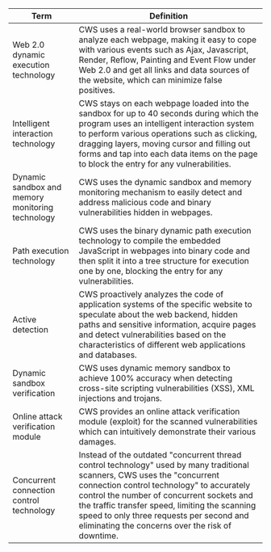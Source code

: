 

| Term                   | Definition                                                         |
| ---------------------- | ------------------------------------------------------------ |
| Web 2.0 dynamic execution technology | CWS uses a real-world browser sandbox to analyze each webpage, making it easy to cope with various events such as Ajax, Javascript, Render, Reflow, Painting and Event Flow under Web 2.0 and get all links and data sources of the website, which can minimize false positives. |
| Intelligent interaction technology | CWS stays on each webpage loaded into the sandbox for up to 40 seconds during which the program uses an intelligent interaction system to perform various operations such as clicking, dragging layers, moving cursor and filling out forms and tap into each data items on the page to block the entry for any vulnerabilities. |
| Dynamic sandbox and memory monitoring technology | CWS uses the dynamic sandbox and memory monitoring mechanism to easily detect and address malicious code and binary vulnerabilities hidden in webpages. |
| Path execution technology | CWS uses the binary dynamic path execution technology to compile the embedded JavaScript in webpages into binary code and then split it into a tree structure for execution one by one, blocking the entry for any vulnerabilities. |
| Active detection | CWS proactively analyzes the code of application systems of the specific website to speculate about the web backend, hidden paths and sensitive information, acquire pages and detect vulnerabilities based on the characteristics of different web applications and databases. |
| Dynamic sandbox verification | CWS uses dynamic memory sandbox to achieve 100% accuracy when detecting cross-site scripting vulnerabilities (XSS), XML injections and trojans. |
| Online attack verification module | CWS provides an online attack verification module (exploit) for the scanned vulnerabilities which can intuitively demonstrate their various damages. |
| Concurrent connection control technology | Instead of the outdated "concurrent thread control technology" used by many traditional scanners, CWS uses the "concurrent connection control technology" to accurately control the number of concurrent sockets and the traffic transfer speed, limiting the scanning speed to only three requests per second and eliminating the concerns over the risk of downtime. |
